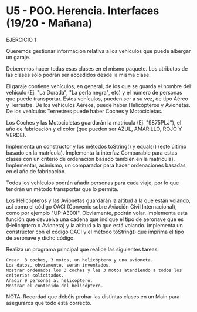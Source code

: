 # U5 - POO. Herencia. Interfaces (19/20 - Mañana)

EJERCICIO 1

Queremos gestionar información relativa a los vehículos que puede albergar un garaje.

Deberemos hacer todas esas clases en el mismo paquete. Los atributos de las clases sólo podrán ser accedidos desde la misma clase.

El garaje contiene vehículos, en general, de los que se guarda el nombre del vehículo (Ej. "La Dorada", "La perla negra", etc) y el número de personas que puede transportar. Estos vehículos, pueden ser a su vez, de tipo Aéreo y Terrestre. De los vehículos Aéreos, puede haber Helicópteros y Avionetas. De los vehículos Terrestres puede haber Coches y Motocicletas.

Los Coches y las Motocicletas guardarán la matrícula (Ej. "9875PLJ"), el año de fabricación y el color (que pueden ser AZUL, AMARILLO, ROJO Y VERDE).

Implementa un constructor y los métodos toString() y equals() (este último basado en la matrícula). Implementa la interfaz Comparable para estas clases con un criterio de ordenación basado también en la matrícula). Implementar, asímismo, un comparador para hacer ordenaciones basadas en el año de fabricación.

Todos los vehículos podrán añadir personas para cada viaje, por lo que tendrán un método transportar que lo permita.

Los Helicópteros y las Avionetas guardarán la altitud a la que están volando, así como el código  OACI (Convenio sobre Aviación Civil Internacional), como por ejemplo "UP-A300I". Obviamente, podrán volar. Implementa esta función que devuelva una cadena que indique el tipo de aeronave que es (Helicóptero o Avioneta) y la altitud a la que está volando. Implementa un constructor con el código OACI y el método toString() que imprima el tipo de aeronave y dicho código.

Realiza un programa principal que realice las siguientes tareas:

    Crear  3 coches, 3 motos, un helicóptero y una avioneta.
    Los datos, obviamente, serán inventados.
    Mostrar ordenados los 3 coches y las 3 motos atendiendo a todos los criterios solicitados.
    Añadir 9 personas al helicóptero.
    Mostrar el contenido del helicóptero.

NOTA: Recordad que debéis probar las distintas clases en un Main para aseguraros que todo está correcto.
